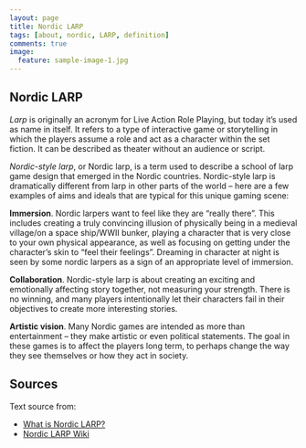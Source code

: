 ```yaml
---
layout: page
title: Nordic LARP
tags: [about, nordic, LARP, definition]
comments: true
image:
  feature: sample-image-1.jpg
---
```


## Nordic LARP
*Larp* is originally an acronym for Live Action Role Playing, but today it’s used as name in itself. It refers to a type of interactive game or storytelling in which the players assume a role and act as a character within the set fiction. It can be described as theater without an audience or script.

*Nordic-style larp*, or Nordic larp, is a term used to describe a school of larp game design that emerged in the Nordic countries. Nordic-style larp is dramatically different from larp in other parts of the world – here are a few examples of aims and ideals that are typical for this unique gaming scene:

**Immersion**. Nordic larpers want to feel like they are “really there”. This includes creating a truly convincing illusion of physically being in a medieval village/on a space ship/WWII bunker, playing a character that is very close to your own physical appearance, as well as focusing on getting under the character’s skin to “feel their feelings”. Dreaming in character at night is seen by some nordic larpers as a sign of an appropriate level of immersion.

**Collaboration**. Nordic-style larp is about creating an exciting and emotionally affecting story together, not measuring your strength. There is no winning, and many players intentionally let their characters fail in their objectives to create more interesting stories.

**Artistic vision**. Many Nordic games are intended as more than entertainment – they make artistic or even political statements. The goal in these games is to affect the players long term, to perhaps change the way they see themselves or how they act in society.

## Sources
Text source from:

* [What is Nordic LARP?](http://nordiclarp.org/what-is-nordic-larp/)
* [Nordic LARP Wiki](http://nordiclarp.org/wiki/Main_Page)
